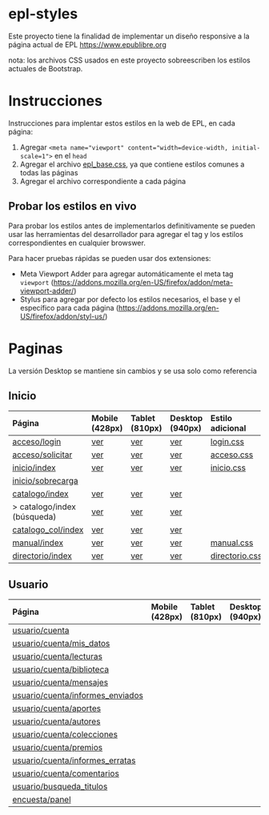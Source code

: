 # epl-styles

Este proyecto tiene la finalidad de implementar un diseño responsive a la página actual de EPL https://www.epublibre.org

nota: los archivos CSS usados en este proyecto sobreescriben los estilos actuales de Bootstrap.

# Instrucciones

Instrucciones para implentar estos estilos en la web de EPL, en cada página:

1. Agregar `<meta name="viewport" content="width=device-width, initial-scale=1">` en el `head`
2. Agregar el archivo [epl_base.css](src/epl_base.css), ya que contiene estilos comunes a todas las páginas
3. Agregar el archivo correspondiente a cada página

## Probar los estilos en vivo

Para probar los estilos antes de implementarlos definitivamente se pueden usar las herramientas del desarrollador para agregar el tag y los estilos correspondientes en cualquier browswer.

Para hacer pruebas rápidas se pueden usar dos extensiones:
- Meta Viewport Adder para agregar automáticamente el meta tag `viewport` (https://addons.mozilla.org/en-US/firefox/addon/meta-viewport-adder/)
- Stylus para agregar por defecto los estilos necesarios, el base y el específico para cada página (https://addons.mozilla.org/en-US/firefox/addon/styl-us/)

# Paginas

La versión Desktop se mantiene sin cambios y se usa solo como referencia

## Inicio

| Página | Mobile (428px) | Tablet (810px) | Desktop (940px) | Estilo adicional | Observaciones |
|:---|:---|:---|:---|:---|:---|
|[acceso/login](https://www.epublibre.org/acceso/login)|[ver](https://github.com/user-attachments/assets/3306c135-b9fc-4a01-a12c-cafd12ca3273)|[ver](https://github.com/user-attachments/assets/a8e7cfc1-75be-4d95-b4c5-9b67891af66b)|[ver](https://github.com/user-attachments/assets/e4ee8efa-d58d-43ae-a7ed-3d76fa0fa55b)|[login.css](src/login.css)|
|[acceso/solicitar](https://www.epublibre.org/acceso/solicitar)|[ver](https://github.com/user-attachments/assets/23fa04d8-c0c9-43b4-ac81-32fc5b917e68)|[ver](https://github.com/user-attachments/assets/2e080616-f7f2-4c31-89b6-743d40aae4ea)|[ver](https://github.com/user-attachments/assets/3b0950cf-38f8-43cd-a4c3-b85c819f99c5)|[acceso.css](src/acceso.css)|
|[inicio/index](https://www.epublibre.org/inicio/index)|[ver](https://github.com/user-attachments/assets/2f612411-72ca-4cbc-83e4-8254e93771ea)|[ver](https://github.com/user-attachments/assets/bd461d9a-592b-4faf-9548-8e68f0a3a516)|[ver](https://github.com/user-attachments/assets/afaf23af-ad0d-4c33-876a-369897fe7e53)|[inicio.css](src/inicio.css)|En progreso|
|[inicio/sobrecarga](https://www.epublibre.org/inicio/sobrecarga)|
|[catalogo/index](https://www.epublibre.org/catalogo/index)|[ver](https://github.com/user-attachments/assets/9be60ed7-50a6-486f-9b96-92f04e076556)|[ver](https://github.com/user-attachments/assets/c807dca9-2bbf-4501-bf70-56d2878b8f06)|[ver](https://github.com/user-attachments/assets/9578d1e6-8608-4422-9b95-baeee64b1ca1)|
|> catalogo/index (búsqueda)|[ver](https://github.com/user-attachments/assets/50914379-54c6-4aaf-bc41-9aedd3e17e7c)|[ver](https://github.com/user-attachments/assets/051d26ea-29ae-4367-9812-b89eff7744f3)|[ver](https://github.com/user-attachments/assets/9f89ecc4-a388-47f2-81da-a961a17aa6f7)|
|[catalogo_col/index](https://www.epublibre.org/catalogo_col/index)|[ver](https://github.com/user-attachments/assets/a0226160-05f9-49d1-9f6c-6200adf6d440)|[ver](https://github.com/user-attachments/assets/bd0842e6-fa32-4326-97a2-2d669609adf1)|[ver](https://github.com/user-attachments/assets/30766963-75e9-4271-a37d-421433b14c2f)|
|[manual/index](https://www.epublibre.org/manual/index)|[ver](https://github.com/user-attachments/assets/0ac96d15-4c69-4d7d-8d9d-6b74cd919a2b)|[ver](https://github.com/user-attachments/assets/c7ebfb95-7ab4-46d2-a900-c71c4e3519d2)|[ver](https://github.com/user-attachments/assets/8fb51fd3-1353-4929-a481-0a6f35fb807d)|[manual.css](src/manual.css)||
|[directorio/index](https://www.epublibre.org/directorio/index)|[ver](https://github.com/user-attachments/assets/e18bd789-1ae9-462a-8e2b-fca531d9c2a5)|[ver](https://github.com/user-attachments/assets/41a1c711-582d-4efb-986a-83e66a2f5d7d)|[ver](https://github.com/user-attachments/assets/5c6bb100-b6ab-430d-b46d-66b1af846204)|[directorio.css](src/directorio.css)|

## Usuario

|Página| Mobile (428px) | Tablet (810px) | Desktop (940px) | Estilo adicional | Observaciones |
|:---|:---|:---|:---|:---|:---|
|[usuario/cuenta](https://www.epublibre.org/usuario/cuenta)||||[usuario.css](src/usuario.css)|
|[usuario/cuenta/mis_datos](https://www.epublibre.org/usuario/cuenta/mis_datos)|
|[usuario/cuenta/lecturas](https://www.epublibre.org/usuario/cuenta/lecturas)|
|[usuario/cuenta/biblioteca](https://www.epublibre.org/usuario/cuenta/biblioteca)|
|[usuario/cuenta/mensajes](https://www.epublibre.org/usuario/cuenta/mensajes)|
|[usuario/cuenta/informes_enviados](https://www.epublibre.org/usuario/cuenta/informes_enviados)|
|[usuario/cuenta/aportes](https://www.epublibre.org/usuario/cuenta/aportes)|
|[usuario/cuenta/autores](https://www.epublibre.org/usuario/cuenta/autores)|
|[usuario/cuenta/colecciones](https://www.epublibre.org/usuario/cuenta/colecciones)|
|[usuario/cuenta/premios](https://www.epublibre.org/usuario/cuenta/premios)|
|[usuario/cuenta/informes_erratas](https://www.epublibre.org/usuario/cuenta/informes_erratas)|
|[usuario/cuenta/comentarios](https://www.epublibre.org/usuario/cuenta/comentarios)|
|[usuario/busqueda_titulos](https://www.epublibre.org/usuario/busqueda_titulos)|
|[encuesta/panel](https://www.epublibre.org/encuesta/panel)|
